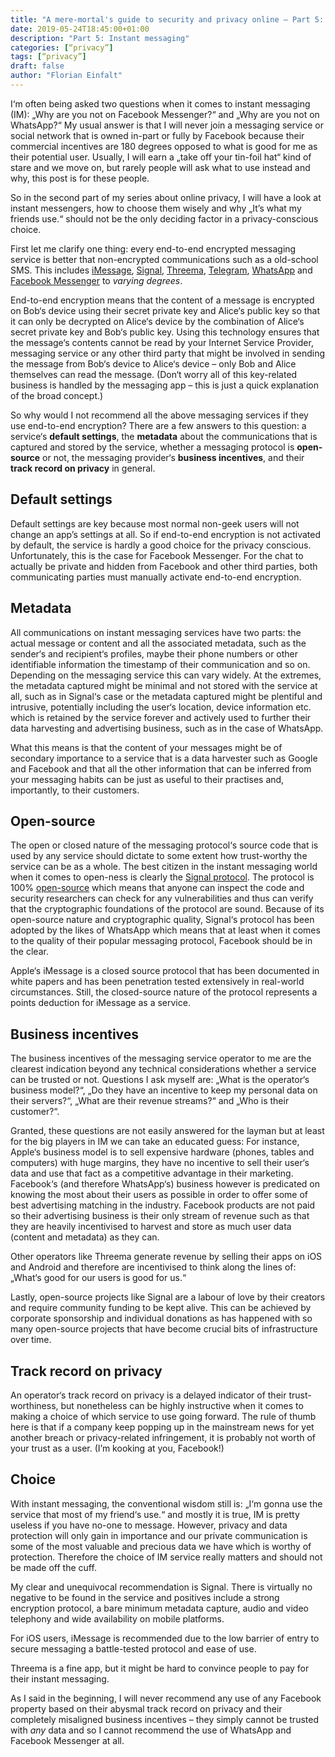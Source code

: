 ```yaml
---
title: "A mere-mortal's guide to security and privacy online – Part 5: Instant messaging"
date: 2019-05-24T18:45:00+01:00
description: "Part 5: Instant messaging"
categories: [“privacy”]
tags: [“privacy”]
draft: false
author: "Florian Einfalt"
---
```

I‘m often being asked two questions when it comes to instant messaging (IM): „Why are you not on Facebook Messenger?“ and „Why are you not on WhatsApp?“ My usual answer is that I will never join a messaging service or social network that is owned in-part or fully by Facebook because their commercial incentives are 180 degrees opposed to what is good for me as their potential user. Usually, I will earn a „take off your tin-foil hat“ kind of stare and we move on, but rarely people will ask what to use instead and why, this post is for these people.

So in the second part of my series about online privacy, I will have a look at instant messengers, how to choose them wisely and why „It’s what my friends use.“ should not be the only deciding factor in a privacy-conscious choice.
<!--more-->

First let me clarify one thing: every end-to-end encrypted messaging service is better that non-encrypted communications such as a old-school SMS. This includes [iMessage](https://en.wikipedia.org/wiki/IMessage), [Signal](https://en.wikipedia.org/wiki/Signal_(software)), [Threema](https://en.wikipedia.org/wiki/Threema), [Telegram](https://en.wikipedia.org/wiki/Telegram_(software)), [WhatsApp](https://en.wikipedia.org/wiki/WhatsApp) and [Facebook Messenger](https://en.wikipedia.org/wiki/Facebook_Messenger) to *varying degrees*.

End-to-end encryption means that the content of a message is encrypted on Bob‘s device using their secret private key and Alice‘s public key so that it can only be decrypted on Alice‘s device by the combination of Alice‘s secret private key and Bob‘s public key. Using this technology ensures that the message‘s contents cannot be read by your Internet Service Provider, messaging service or any other third party that might be involved in sending the message from Bob‘s device to Alice‘s device – only Bob and Alice themselves can read the message. (Don‘t worry all of this key-related business is handled by the messaging app – this is just a quick explanation of the broad concept.)

So why would I not recommend all the above messaging services if they use end-to-end encryption? There are a few answers to this question: a service‘s **default settings**, the **metadata** about the communications that is captured and stored by the service, whether a messaging protocol is **open-source** or not, the messaging provider‘s **business incentives**, and their **track record on privacy** in general.

## Default settings

Default settings are key because most normal non-geek users will not change an app’s settings at all. So if end-to-end encryption is not activated by default, the service is hardly a good choice for the privacy conscious. Unfortunately, this is the case for Facebook Messenger. For the chat to actually be private and hidden from Facebook and other third parties, both communicating parties must manually activate end-to-end encryption.

## Metadata

All communications on instant messaging services have two parts: the actual message or content and all the associated metadata, such as the sender‘s and recipient‘s profiles, maybe their phone numbers or other identifiable information the timestamp of their communication and so on. Depending on the messaging service this can vary widely. At the extremes, the metadata captured might be minimal and not stored with the service at all, such as in Signal‘s case or the metadata captured might be plentiful and intrusive, potentially including the user‘s location, device information etc. which is retained by the service forever and actively used to further their data harvesting and advertising business, such as in the case of WhatsApp.

What this means is that the content of your messages might be of secondary importance to a service that is a data harvester such as Google and Facebook and that all the other information that can be inferred from your messaging habits can be just as useful to their practises and, importantly, to their customers.

## Open-source

The open or closed nature of the messaging protocol‘s source code that is used by any service should dictate to some extent how trust-worthy the service can be as a whole. The best citizen in the instant messaging world when it comes to open-ness is clearly the [Signal protocol](https://en.wikipedia.org/wiki/Signal_Protocol). The protocol is 100% [open-source](https://en.wikipedia.org/wiki/Open-source_software) which means that anyone can inspect the code and security researchers can check for any vulnerabilities and thus can verify that the cryptographic foundations of the protocol are sound. Because of its open-source nature and cryptographic quality, Signal‘s protocol has been adopted by the likes of WhatsApp which means that at least when it comes to the quality of their popular messaging protocol, Facebook should be in  the clear.

Apple‘s iMessage is a closed source protocol that has been documented in white papers and has been penetration tested extensively in real-world circumstances. Still, the closed-source nature of the protocol represents a points deduction for iMessage as a service.

## Business incentives

The business incentives of the messaging service operator to me are the clearest indication beyond any technical considerations whether a service can be trusted or not. Questions I ask myself are: „What is the operator‘s business model?“, „Do they have an incentive to keep my personal data on their servers?“, „What are their revenue streams?“ and „Who is their customer?“.

Granted, these questions are not easily answered for the layman but at least for the big players in IM we can take an educated guess: For instance, Apple‘s business model is to sell expensive hardware (phones, tables and computers) with huge margins, they have no incentive to sell their user‘s data and use that fact as a competitive advantage in their marketing. Facebook‘s (and therefore WhatsApp‘s) business however is predicated on knowing the most about their users as possible in order to offer some of best advertising matching in the industry. Facebook products are not paid so their advertising business is their only stream of revenue such as that they are heavily incentivised to harvest and store as much user data (content and metadata) as they can.

Other operators like Threema generate revenue by selling their apps on iOS and Android and therefore are incentivised to think along the lines of: „What‘s good for our users is good for us.“

Lastly, open-source projects like Signal are a labour of love by their creators and require community funding to be kept alive. This can be achieved by corporate sponsorship and individual donations as has happened with so many open-source projects that have become crucial bits of infrastructure over time.

## Track record on privacy

An operator‘s track record on privacy is a delayed indicator of their trust-worthiness, but nonetheless can be highly instructive when it comes to making a choice of which service to use going forward. The rule of thumb here is that if a company keep popping up in the mainstream news for yet another breach or privacy-related infringement, it is probably not worth of your trust as a user. (I’m kooking at you, Facebook!)

## Choice

With instant messaging, the conventional wisdom still is: „I‘m gonna use the service that most of my friend‘s use.“ and mostly it is true, IM is pretty useless if you have no-one to message. However, privacy and data protection will only gain in importance and our private communication is some of the most valuable and precious data we have which is worthy of protection. Therefore the choice of IM service really matters and should not be made off the cuff.

My clear and unequivocal recommendation is Signal. There is virtually no negative to be found in the service and positives include a strong encryption protocol, a bare minimum metadata capture, audio and video telephony and wide availability on mobile platforms.

For iOS users, iMessage is recommended due to the low barrier of entry to secure messaging a battle-tested protocol and ease of use.

Threema is a fine app, but it might be hard to convince people to pay for their instant messaging.

As I said in the beginning, I will never recommend any use of any Facebook property based on their abysmal track record on privacy and their completely misaligned business incentives – they simply cannot be trusted with *any* data and so I cannot recommend the use of WhatsApp and Facebook Messenger at all.